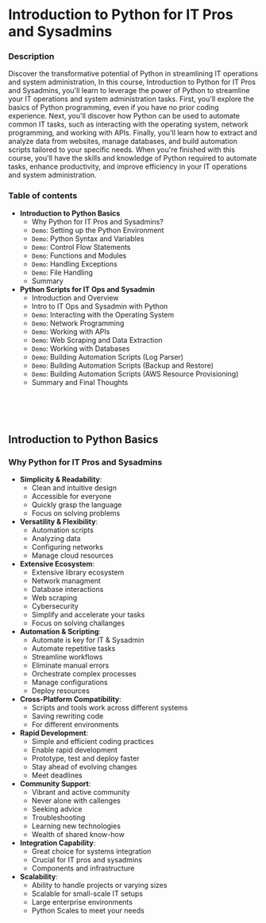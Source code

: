 # Introduction to Python for IT Pros and Sysadmins

### Description
Discover the transformative potential of Python in streamlining IT operations and system administration, In this course, Introduction to Python for IT Pros and Sysadmins, you'll learn to leverage the power of Python to streamline your IT operations and system administration tasks. First, you'll explore the basics of Python programming, even if you have no prior coding experience. Next, you'll discover how Python can be used to automate common IT tasks, such as interacting with the operating system, network programming, and working with APIs. Finally, you'll learn how to extract and analyze data from websites, manage databases, and build automation scripts tailored to your specific needs. When you're finished with this course, you'll have the skills and knowledge of Python required to automate tasks, enhance productivity, and improve efficiency in your IT operations and system administration.

### Table of contents
- **Introduction to Python Basics**
  - Why Python for IT Pros and Sysadmins?
  - `Demo`: Setting up the Python Environment
  - `Demo`: Python Syntax and Variables		
  - `Demo`: Control Flow Statements
  - `Demo`: Functions and Modules
  - `Demo`: Handling Exceptions
  - `Demo`: File Handling
  - Summary		
- **Python Scripts for IT Ops and Sysadmin**		
  - Introduction and Overview
  - Intro to IT Ops and Sysadmin with Python
  - `Demo`: Interacting with the Operating System
  - `Demo`: Network Programming
  - `Demo`: Working with APIs
  - `Demo`: Web Scraping and Data Extraction
  - `Demo`: Working with Databases
  - `Demo`: Building Automation Scripts (Log Parser)
  - `Demo`: Building Automation Scripts (Backup and Restore)
  - `Demo`: Building Automation Scripts (AWS Resource Provisioning)
  - Summary and Final Thoughts


<br><br><br>

## **Introduction to Python Basics**		
### Why Python for IT Pros and Sysadmins
- **Simplicity & Readability**: 
  - Clean and intuitive design
  - Accessible for everyone
  - Quickly grasp the language
  - Focus on solving problems
- **Versatility & Flexibility**:
  - Automation scripts
  - Analyzing data
  - Configuring networks
  - Manage cloud resources
- **Extensive Ecosystem**:
  - Extensive library ecosystem
  - Network managment
  - Database interactions
  - Web scraping
  - Cybersecurity
  - Simplify and accelerate your tasks
  - Focus on solving challanges
- **Automation & Scripting**:
  - Automate is key for IT & Sysadmin
  - Automate repetitive tasks
  - Streamline workflows
  - Eliminate manual errors
  - Orchestrate complex processes
  - Manage configurations
  - Deploy resources
- **Cross-Platform Compatibility**:
  - Scripts and tools work across different systems
  - Saving rewriting code
  - For different environments
- **Rapid Development**:
  - Simple and efficient coding practices
  - Enable rapid development
  - Prototype, test and deploy faster
  - Stay ahead of evolving changes
  - Meet deadlines
- **Community Support**:
  - Vibrant and active community
  - Never alone with callenges
  - Seeking advice
  - Troubleshooting
  - Learning new technologies
  - Wealth of shared know-how
- **Integration Capability**:
  - Great choice for systems integration
  - Crucial for IT pros and sysadmins
  - Components and infrastructure
- **Scalability**: 
  - Ability to handle projects or varying sizes
  - Scalable for small-scale IT setups
  - Large enterprise environments
  - Python Scales to meet your needs